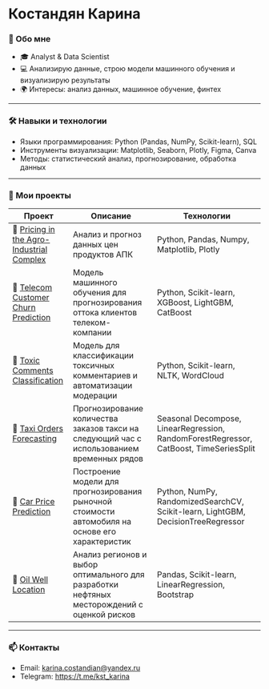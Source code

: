 # Костандян Карина

### 🚀 Обо мне
- 🎓 Analyst & Data Scientist  
- 💻 Анализирую данные, строю модели машинного обучения и визуализирую результаты  
- 🌍 Интересы: анализ данных, машинное обучение, финтех

---

### 🛠 Навыки и технологии
- Языки программирования: Python (Pandas, NumPy, Scikit-learn), SQL  
- Инструменты визуализации: Matplotlib, Seaborn, Plotly, Figma, Canva 
- Методы: статистический анализ, прогнозирование, обработка данных  

---

### 📂 Мои проекты

| Проект | Описание | Технологии |
|--------|----------|-------------|
| 🔗 [Pricing in the Agro-Industrial Complex](https://github.com/koskarina2002-max/Forecast-of-price-dynamics-of-the-agro-industrial-complex.git) | Анализ и прогноз данных цен продуктов АПК| Python, Pandas, Numpy, Matplotlib, Plotly |
| 🔗 [Telecom Customer Churn Prediction](https://github.com/koskarina2002-max/Telecommunications) | Модель машинного обучения для прогнозирования оттока клиентов телеком-компании | Python, Scikit-learn, XGBoost, LightGBM, CatBoost |
| 🔗 [Toxic Comments Classification](https://github.com/koskarina2002-max/Toxic-Comments-Classification) | Mодель для классификации токсичных комментариев и автоматизации модерации | Python, Scikit-learn, NLTK, WordCloud |
| 🔗 [Taxi Orders Forecasting](https://github.com/koskarina2002-max/Forecasting-the-number-of-taxi-orders) | Прогнозирование количества заказов такси на следующий час с использованием временных рядов | Seasonal Decompose, LinearRegression, RandomForestRegressor, CatBoost, TimeSeriesSplit |
| 🔗 [Car Price Prediction](https://github.com/koskarina2002-max/Determining-the-cost-of-cars/tree/main) | Построение модели для прогнозирования рыночной стоимости автомобиля на основе его характеристик | Python, NumPy, RandomizedSearchCV, Scikit-learn, LightGBM, DecisionTreeRegressor |
| 🔗 [Oil Well Location](https://github.com/koskarina2002-max/Choosing-a-location-for-drilling-a-well) | Анализ регионов и выбор оптимального для разработки нефтяных месторождений с оценкой рисков | Pandas, Scikit-learn, LinearRegression, Bootstrap |
---

### 📫 Контакты
- Email: karina.costandian@yandex.ru  
- Telegram: https://t.me/kst_karina
